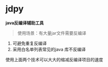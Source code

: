 # jdpy

**java反编译辅助工具**

> 使用场景：有大量jar文件需要反编译

1. 可避免重复反编译
2. 采用白名单列表常见的java 库不反编译

使用上面两个技术可以大大的缩减反编译项目的速度


